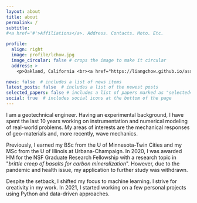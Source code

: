 ```yaml
---
layout: about
title: about
permalink: /
subtitle: 
#<a href='#'>Affiliations</a>. Address. Contacts. Moto. Etc.

profile:
  align: right
  image: profile/lchow.jpg
  image_circular: false # crops the image to make it circular
  address: >
    <p>Oakland, California <br><a href="https://liangchow.github.io/assets/pdf/CV_lchow.pdf">[CV]</a></p>

news: false  # includes a list of news items
latest_posts: false  # includes a list of the newest posts
selected_papers: false # includes a list of papers marked as "selected={true}"
social: true  # includes social icons at the bottom of the page
---
```


I am a geotechnical engineer. Having an experimental background, I have spent the last 10 years working on instrumentation and numerical modeling of real-world problems. 
My areas of interests are the mechanical responses of geo-materials and, more recently, wave mechanics.

Previously, I earned my BSc from the U of Minnesota-Twin Cities and my MSc from the U of Illinois at Urbana-Champaign. 
In 2020, I was awarded HM for the NSF Graduate Research Fellowship 
with a research topic in "*brittle creep of basalts for carbon mineralization*". 
However, due to the pandemic and health issue, my application to further study was withdrawn.

Despite the setback, I shifted my focus to machine learning. I strive for creativity in my work. 
In 2021, I started working on a few personal projects using Python and data-driven approaches.